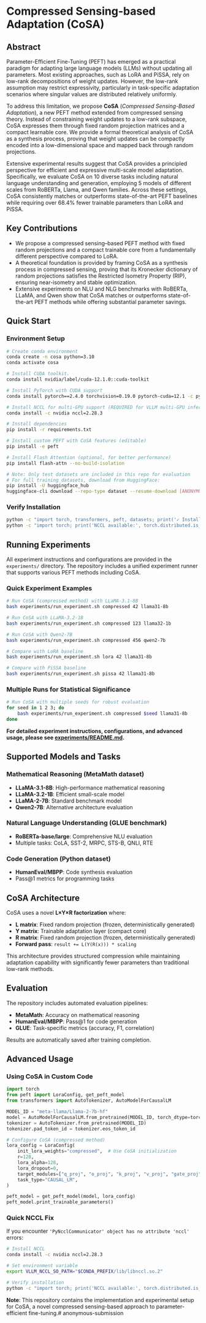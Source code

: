 # **Co**mpressed **S**ensing-based **A**daptation (CoSA)

## Abstract

Parameter-Efficient Fine-Tuning (PEFT) has emerged as a practical paradigm for adapting large language models (LLMs) without updating all parameters. Most existing approaches, such as LoRA and PiSSA, rely on low-rank decompositions of weight updates. However, the low-rank assumption may restrict expressivity, particularly in task-specific adaptation scenarios where singular values are distributed relatively uniformly.

To address this limitation, we propose **CoSA** (*Compressed Sensing-Based Adaptation*), a new PEFT method extended from compressed sensing theory. Instead of constraining weight updates to a low-rank subspace, CoSA expresses them through fixed random projection matrices and a compact learnable core. We provide a formal theoretical analysis of CoSA as a synthesis process, proving that weight updates can be compactly encoded into a low-dimensional space and mapped back through random projections.

Extensive experimental results suggest that CoSA provides a principled perspective for efficient and expressive multi-scale model adaptation. Specifically, we evaluate CoSA on 10 diverse tasks including natural language understanding and generation, employing 5 models of different scales from RoBERTa, Llama, and Qwen families. Across these settings, CoSA consistently matches or outperforms state-of-the-art PEFT baselines while requiring over 68.4% fewer trainable parameters than LoRA and PiSSA.

## Key Contributions

- We propose a compressed sensing–based PEFT method with fixed random projections and a compact trainable core from a fundamentally different perspective compared to LoRA.
- A theoretical foundation is provided by framing CoSA as a synthesis process in compressed sensing, proving that its Kronecker dictionary of random projections satisfies the Restricted Isometry Property (RIP), ensuring near-isometry and stable optimization.
- Extensive experiments on NLU and NLG benchmarks with RoBERTa, LLaMA, and Qwen show that CoSA matches or outperforms state-of-the-art PEFT methods while offering substantial parameter savings.

## Quick Start

### Environment Setup
```bash
# Create conda environment
conda create -n cosa python=3.10
conda activate cosa

# Install CUDA toolkit.
conda install nvidia/label/cuda-12.1.0::cuda-toolkit

# Install PyTorch with CUDA support
conda install pytorch==2.4.0 torchvision=0.19.0 pytorch-cuda=12.1 -c pytorch -c nvidia

# Install NCCL for multi-GPU support (REQUIRED for VLLM multi-GPU inference)
conda install -c nvidia nccl=2.28.3

# Install dependencies
pip install -r requirements.txt

# Install custom PEFT with CoSA features (editable)
pip install -e peft

# Install Flash Attention (optional, for better performance)
pip install flash-attn --no-build-isolation

# Note: Only test datasets are included in this repo for evaluation
# For full training datasets, download from HuggingFace:
pip install -U huggingface_hub
huggingface-cli download --repo-type dataset --resume-download [ANONYMOUS]/pissa-dataset --local-dir pissa-dataset
```

### Verify Installation
```bash
python -c "import torch, transformers, peft, datasets; print('✓ Installation successful!')"
python -c "import torch; print('NCCL available:', torch.distributed.is_nccl_available())"
```

## Running Experiments

All experiment instructions and configurations are provided in the `experiments/` directory. The repository includes a unified experiment runner that supports various PEFT methods including CoSA.

### Quick Experiment Examples

```bash
# Run CoSA (compressed method) with LLaMA-3.1-8B
bash experiments/run_experiment.sh compressed 42 llama31-8b

# Run CoSA with LLaMA-3.2-1B
bash experiments/run_experiment.sh compressed 123 llama32-1b

# Run CoSA with Qwen2-7B
bash experiments/run_experiment.sh compressed 456 qwen2-7b

# Compare with LoRA baseline
bash experiments/run_experiment.sh lora 42 llama31-8b

# Compare with PiSSA baseline
bash experiments/run_experiment.sh pissa 42 llama31-8b
```

### Multiple Runs for Statistical Significance
```bash
# Run CoSA with multiple seeds for robust evaluation
for seed in 1 2 3; do
    bash experiments/run_experiment.sh compressed $seed llama31-8b
done
```

**For detailed experiment instructions, configurations, and advanced usage, please see [experiments/README.md](experiments/README.md).**

## Supported Models and Tasks

### Mathematical Reasoning (MetaMath dataset)
- **LLaMA-3.1-8B**: High-performance mathematical reasoning
- **LLaMA-3.2-1B**: Efficient small-scale model
- **LLaMA-2-7B**: Standard benchmark model
- **Qwen2-7B**: Alternative architecture evaluation 

### Natural Language Understanding (GLUE benchmark)
- **RoBERTa-base/large**: Comprehensive NLU evaluation
- Multiple tasks: CoLA, SST-2, MRPC, STS-B, QNLI, RTE

### Code Generation (Python dataset)
- **HumanEval/MBPP**: Code synthesis evaluation
- Pass@1 metrics for programming tasks

## CoSA Architecture

CoSA uses a novel **L×Y×R factorization** where:
- **L matrix**: Fixed random projection (frozen, deterministically generated)
- **Y matrix**: Trainable adaptation layer (compact core)
- **R matrix**: Fixed random projection (frozen, deterministically generated)
- **Forward pass**: `result += L(Y(R(x))) * scaling`

This architecture provides structured compression while maintaining adaptation capability with significantly fewer parameters than traditional low-rank methods.

## Evaluation

The repository includes automated evaluation pipelines:
- **MetaMath**: Accuracy on mathematical reasoning
- **HumanEval/MBPP**: Pass@1 for code generation
- **GLUE**: Task-specific metrics (accuracy, F1, correlation)

Results are automatically saved after training completion.

## Advanced Usage

### Using CoSA in Custom Code

```python
import torch
from peft import LoraConfig, get_peft_model
from transformers import AutoTokenizer, AutoModelForCausalLM

MODEL_ID = "meta-llama/Llama-2-7b-hf"
model = AutoModelForCausalLM.from_pretrained(MODEL_ID, torch_dtype=torch.bfloat16, device_map="auto")
tokenizer = AutoTokenizer.from_pretrained(MODEL_ID)
tokenizer.pad_token_id = tokenizer.eos_token_id

# Configure CoSA (compressed method)
lora_config = LoraConfig(
    init_lora_weights="compressed",  # Use CoSA initialization
    r=128,
    lora_alpha=128,
    lora_dropout=0,
    target_modules=["q_proj", "o_proj", "k_proj", "v_proj", "gate_proj", "up_proj", "down_proj"],
    task_type="CAUSAL_LM",
)

peft_model = get_peft_model(model, lora_config)
peft_model.print_trainable_parameters()
```


### Quick NCCL Fix
If you encounter `'PyNcclCommunicator' object has no attribute 'nccl'` errors:

```bash
# Install NCCL
conda install -c nvidia nccl=2.28.3

# Set environment variable
export VLLM_NCCL_SO_PATH="$CONDA_PREFIX/lib/libnccl.so.2"

# Verify installation
python -c "import torch; print('NCCL available:', torch.distributed.is_nccl_available())"
```

**Note**: This repository contains the implementation and experimental setup for CoSA, a novel compressed sensing-based approach to parameter-efficient fine-tuning.# anonymous-submission
